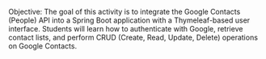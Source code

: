 Objective:
The goal of this activity is to integrate the Google Contacts (People) API into a Spring Boot application with a Thymeleaf-based user interface. Students will learn how to authenticate with Google, retrieve contact lists, and perform CRUD (Create, Read, Update, Delete) operations on Google Contacts.
